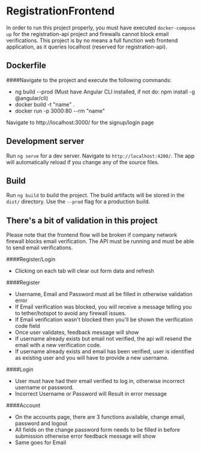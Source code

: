 # RegistrationFrontend

In order to run this project properly, you must have executed `docker-compose up` for the registration-api project 
and firewalls cannot block email verifications.
This project is by no means a full function web frontend application, as it queries localhost (reserved for registration-api).

## Dockerfile

####Navigate to the project and execute the following commands:
- ng build --prod (Must have Angular CLI installed, if not do: npm install -g @angular/cli)
- docker build -t "name" .
- docker run -p 3000:80 --rm "name"

Navigate to http://localhost:3000/ for the signup/login page

## Development server

Run `ng serve` for a dev server. Navigate to `http://localhost:4200/`. The app will automatically reload if you change any of the source files.

## Build

Run `ng build` to build the project. The build artifacts will be stored in the `dist/` directory. Use the `--prod` flag for a production build.

## There's a bit of validation in this project

Please note that the frontend flow will be broken if company network firewall blocks email
verification. The API must be running and must be able to send email verifications.

####Register/Login
- Clicking on each tab will clear out form data and refresh 

####Register
- Username, Email and Password must all be filled in otherwise validation error
- If Email verification was blocked, you will receive a message telling you to tether/hotspot to avoid any firewall issues.
- If Email verification wasn't blocked then you'll be shown the verification code field
- Once user validates, feedback message will show
- If username already exists but email not verified, the api will resend the email with a new verification code.
- If username already exists and email has been verified, user is identified as existing user and you will have to provide a new username.

####Login
- User must have had their email verified to log in, otherwise incorrect username or password.
- Incorrect Username or Password will Result in error message

####Account
- On the accounts page, there are 3 functions available, change email, password and logout
- All fields on the change password form needs to be filled in before submission otherwise error feedback message will show
- Same goes for Email

